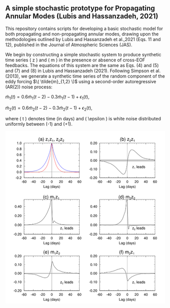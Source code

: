 ## A simple stochastic prototype for Propagating Annular Modes (Lubis and Hassanzadeh, 2021)

This repository contains scripts for developing a basic stochastic model for both propagating and non-propagating annular modes, drawing upon the methodologies outlined by Lubis and Hassanzadeh et al.,2021 (Eqs. 11 and 12), published in the Journal of Atmospheric Sciences (JAS).


We begin by constructing a simple stochastic system to produce synthetic time series \( z \) and \( m \) in the presence or absence of cross-EOF feedbacks. The equations of this system are the same as Eqs. (4) and (5) and (7) and (8) in Lubis and Hassanzadeh (2021). Following Simpson et al. (2013), we generate a synthetic time series of the random component of the eddy forcing $\( \tilde{m}_{1,2} \)$ using a second-order autoregressive (AR(2)) noise process:

$\tilde{m}_1(t) = 0.6\tilde{m}_1(t - 2) - 0.3\tilde{m}_1(t - 1) + \epsilon_1(t)$,

$\tilde{m}_2(t) = 0.6\tilde{m}_2(t - 2) - 0.3\tilde{m}_2(t - 1) + \epsilon_2(t)$,

where \( t \) denotes time (in days) and \( \epsilon \) is white noise distributed uniformly between \(-1\) and \(+1\).


<p align="center">
  <img src="https://github.com/sandrolubis/stochastic_PAM_model/blob/main/examples/propagating_anmode.png" width="700">
</p>


